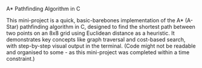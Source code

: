 A* Pathfinding Algorithm in C

This mini-project is a quick, basic-barebones implementation of the A* (A-Star) pathfinding algorithm in C, designed to find the shortest path between two points on an 8x8 grid using Euclidean distance as a heuristic. It demonstrates key concepts like graph traversal and cost-based search, with step-by-step visual output in the terminal.
(Code might not be readable and organised to some - as this mini-project was completed within a time constraint.)
